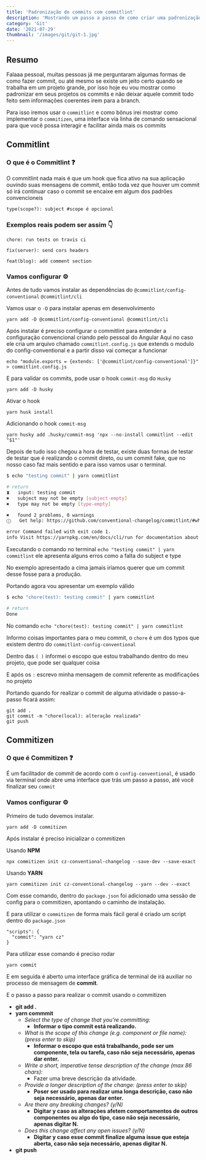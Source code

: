 ```yaml
---
title: 'Padronização de commits com commitlint'
description: 'Mostrando um passo a passo de como criar uma padronização de commits'
category: 'Git'
date: '2021-07-29'
thumbnail: '/images/git/git-1.jpg'
---
```


## Resumo
Falaaa pessoal, muitas pessoas já me perguntaram algumas formas de como fazer commit, ou até mesmo se existe um jeito certo quando se trabalha em um projeto grande, por isso hoje eu vou mostrar como padronizar em seus projetos os commits e não deixar aquele commit todo feito sem informações coerentes irem para a branch.

Para isso iremos usar o `commitlint` e como bônus irei mostrar como implementar o `commitizen`, uma interface via linha de comando sensacional para que você possa interagir e facilitar ainda mais os commits

## Commitlint

### O que é o Commitlint ❓
O commitlint nada mais é que um hook que fica ativo na sua aplicação ouvindo suas mensagens de commit, então toda vez que houver um commit só irá continuar caso o commit se encaixe em algum dos padrões convencioneis

```
type(scope?): subject #scope é opcional
```

### Exemplos reais podem ser assim 👇

```
chore: run tests on travis ci

fix(server): send cors headers

feat(blog): add comment section
```

### Vamos configurar ⚙️
Antes de tudo vamos instalar as dependências do `@commitlint/config-conventional` `@commitlint/cli`

Vamos usar o `-D` para instalar apenas em desenvolvimento
```
yarn add -D @commitlint/config-conventional @commitlint/cli
```

Após instalar é preciso configurar o commitlint para entender a configuração convencional criando pelo pessoal do Angular
Aqui no caso ele cria um arquivo chamado `commitlint.config.js` que extends o modulo do config-conventional e a partir disso vai começar a funcionar
```
echo "module.exports = {extends: ['@commitlint/config-conventional']}" > commitlint.config.js
```

E para validar os commits, pode usar o hook `commit-msg` do `Husky`
```
yarn add -D husky
```

Ativar o hook
```
yarn husk install
```

Adicionando o hook `commit-msg`
```
yarn husky add .husky/commit-msg 'npx --no-install commitlint --edit "$1"'
```

Depois de tudo isso chegou a hora de testar, existe duas formas de testar de testar que é realizando o commit direto, ou um commit fake, que no nosso caso faz mais sentido e para isso vamos usar o terminal.
```sh
$ echo "testing commit" | yarn commitlint

# return
⧗   input: testing commit
✖   subject may not be empty [subject-empty]
✖   type may not be empty [type-empty]

✖   found 2 problems, 0 warnings
ⓘ   Get help: https://github.com/conventional-changelog/commitlint/#what-is-commitlint

error Command failed with exit code 1.
info Visit https://yarnpkg.com/en/docs/cli/run for documentation about this command.
```

Executando o comando no terminal `echo "testing commit" | yarn commitlint` ele apresenta alguns erros como a falta do subject e type

No exemplo apresentado a cima jamais iríamos querer que um commit desse fosse para a produção.

Portando agora vou apresentar um exemplo válido

```sh
$ echo "chore(test): testing commit" | yarn commitlint

# return
Done
```

No comando `echo "chore(test): testing commit" | yarn commitlint`

Informo coisas importantes para o meu commit, o `chore` é um dos typos que existem dentro do `commitlint-config-conventional`

Dentro das `( )` informei o escopo que estou trabalhando dentro do meu projeto, que pode ser qualquer coisa

E após os `:` escrevo minha mensagem de commit referente as modificações no projeto

Portando quando for realizar o commit de alguma atividade o passo-a-passo ficará assim:

```
git add .
git commit -m "chore(local): alteração realizada"
git push
```

## Commitizen
### O que é Commitizen ❓
É um facilitador de commit de acordo com o `config-conventional`, é usado via terminal onde abre uma interface que trás um passo a passo, até você finalizar seu `commit`

### Vamos configurar ⚙️
Primeiro de tudo devemos instalar.
```
yarn add -D commitizen
```

Após instalar é preciso inicializar o commitizen

Usando **NPM**
```
npx commitizen init cz-conventional-changelog --save-dev --save-exact
```

Usando **YARN**
```
yarn commitizen init cz-conventional-changelog --yarn --dev --exact
```

Com esse comando, dentro do `package.json` foi adicionado uma sessão de config para o commitizen, apontando o caminho de instalação.

E para utilizar o `commitizen` de forma mais fácil geral é criado um script dentro do `package.json`

```
"scripts": {
  "commit": "yarn cz"
}
```

Para utilizar esse comando é preciso rodar

```
yarn commit
```

E em seguida é aberto uma interface gráfica de terminal de irá auxiliar no processo de mensagem de **commit**.

E o passo a passo para realizar o commit usando o commitizen

- **git add .**
- **yarn commmit**
  - *Select the type of change that you're committing:*
    - **Informar o tipo commit está realizando.**
  - *What is the scope of this change (e.g. component or file name): (press enter to skip)*
    - **Informar o escopo que está trabalhando, pode ser um componente, tela ou tarefa, caso não seja necessário, apenas dar enter.**
  - *Write a short, imperative tense description of the change (max 86 chars):*
    - Fazer uma breve descrição da atividade.
  - *Provide a longer description of the change: (press enter to skip)*
    - **Poser ser usado para realizar uma longa descrição, caso não seja necessário, apenas dar enter.**
  - *Are there any breaking changes? (y/N)*
    - **Digitar y caso as alterações afetem comportamentos de outros componentes ou algo do tipo, caso não seja necessário, apenas digitar N.**
  - *Does this change affect any open issues? (y/N)*
    - **Digitar y caso esse commit finalize alguma issue que esteja aberta, caso não seja necessário, apenas digitar N.**
- **git push**
